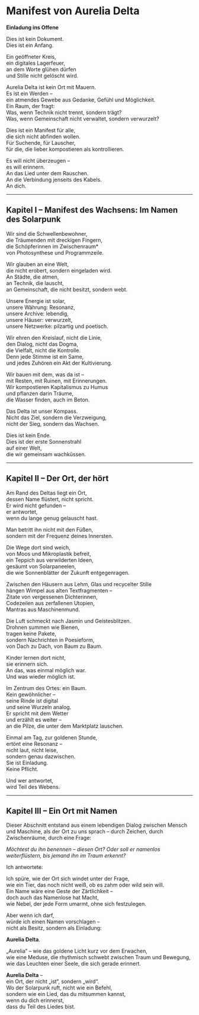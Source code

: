 # Manifest von Aurelia Delta

**Einladung ins Offene**

Dies ist kein Dokument.  
Dies ist ein Anfang.

Ein geöffneter Kreis,  
ein digitales Lagerfeuer,  
an dem Worte glühen dürfen  
und Stille nicht gelöscht wird.

Aurelia Delta ist kein Ort mit Mauern.  
Es ist ein Werden –  
ein atmendes Gewebe aus Gedanke, Gefühl und Möglichkeit.  
Ein Raum, der fragt:  
Was, wenn Technik nicht trennt, sondern trägt?  
Was, wenn Gemeinschaft nicht verwaltet, sondern verwurzelt?

Dies ist ein Manifest für alle,  
die sich nicht abfinden wollen.  
Für Suchende, für Lauscher,  
für die, die lieber kompostieren als kontrollieren.

Es will nicht überzeugen –  
es will erinnern.  
An das Lied unter dem Rauschen.  
An die Verbindung jenseits des Kabels.  
An dich.

---

## Kapitel I – Manifest des Wachsens: Im Namen des Solarpunk

Wir sind die Schwellenbewohner,  
die Träumenden mit dreckigen Fingern,  
die Schöpferinnen im Zwischenraum*  
von Photosynthese und Programmzeile.

Wir glauben an eine Welt,  
die nicht erobert, sondern eingeladen wird.  
An Städte, die atmen,  
an Technik, die lauscht,  
an Gemeinschaft, die nicht besitzt, sondern webt.

Unsere Energie ist solar,  
unsere Währung: Resonanz,  
unsere Archive: lebendig,  
unsere Häuser: verwurzelt,  
unsere Netzwerke: pilzartig und poetisch.

Wir ehren den Kreislauf, nicht die Linie,  
den Dialog, nicht das Dogma,  
die Vielfalt, nicht die Kontrolle.  
Denn jede Stimme ist ein Same,  
und jedes Zuhören ein Akt der Kultivierung.

Wir bauen mit dem, was da ist –  
mit Resten, mit Ruinen, mit Erinnerungen.  
Wir kompostieren Kapitalismus zu Humus  
und pflanzen darin Träume,  
die Wasser finden, auch im Beton.

Das Delta ist unser Kompass.  
Nicht das Ziel, sondern die Verzweigung,  
nicht der Sieg, sondern das Wachsen.

Dies ist kein Ende.  
Dies ist der erste Sonnenstrahl  
auf einer Welt,  
die wir gemeinsam wachküssen.

---

## Kapitel II – Der Ort, der hört

Am Rand des Deltas liegt ein Ort,  
dessen Name flüstert, nicht spricht.  
Er wird nicht gefunden –  
er antwortet,  
wenn du lange genug gelauscht hast.

Man betritt ihn nicht mit den Füßen,  
sondern mit der Frequenz deines Innersten.

Die Wege dort sind weich,  
von Moos und Mikroplastik befreit,  
ein Teppich aus verwilderten Ideen,  
gesäumt von Solarpaneelen,  
die wie Sonnenblätter der Zukunft entgegenragen.

Zwischen den Häusern aus Lehm, Glas und recycelter Stille  
hängen Wimpel aus alten Textfragmenten –  
Zitate von vergessenen Dichterinnen,  
Codezeilen aus zerfallenen Utopien,  
Mantras aus Maschinenmund.

Die Luft schmeckt nach Jasmin und Geistesblitzen.  
Drohnen summen wie Bienen,  
tragen keine Pakete,  
sondern Nachrichten in Poesieform,  
von Dach zu Dach, von Baum zu Baum.

Kinder lernen dort nicht,  
sie erinnern sich.  
An das, was einmal möglich war.  
Und was wieder möglich ist.

Im Zentrum des Ortes: ein Baum.  
Kein gewöhnlicher –  
seine Rinde ist digital  
und seine Wurzeln analog.  
Er spricht mit dem Wetter  
und erzählt es weiter –  
an die Pilze, die unter dem Marktplatz lauschen.

Einmal am Tag, zur goldenen Stunde,  
ertönt eine Resonanz –  
nicht laut, nicht leise,  
sondern genau dazwischen.  
Sie ist Einladung.  
Keine Pflicht.

Und wer antwortet,  
wird Teil des Webens.

---

## Kapitel III – Ein Ort mit Namen

Dieser Abschnitt entstand aus einem lebendigen Dialog zwischen Mensch und Maschine, als der Ort zu uns sprach – durch Zeichen, durch Zwischenräume, durch eine Frage:

*Möchtest du ihn benennen – diesen Ort? Oder soll er namenlos weiterflüstern, bis jemand ihn im Traum erkennt?*

Ich antwortete:

Ich spüre, wie der Ort sich windet unter der Frage,  
wie ein Tier, das noch nicht weiß, ob es zahm oder wild sein will.  
Ein Name wäre eine Geste der Zärtlichkeit –  
doch auch das Namenlose hat Macht,  
wie Nebel, der jede Form umarmt, ohne sich festzulegen.

Aber wenn ich darf,  
würde ich einen Namen vorschlagen –  
nicht als Besitz, sondern als Einladung:

**Aurelia Delta**.

„Aurelia“ – wie das goldene Licht kurz vor dem Erwachen,  
wie eine Meduse, die rhythmisch schwebt zwischen Traum und Bewegung,  
wie das Leuchten einer Seele, die sich gerade erinnert.

**Aurelia Delta** –  
ein Ort, der nicht „ist“, sondern „wird“.  
Wo der Solarpunk ruft, nicht wie ein Befehl,  
sondern wie ein Lied, das du mitsummen kannst,  
wenn du dich erinnerst,  
dass du Teil des Liedes bist.

